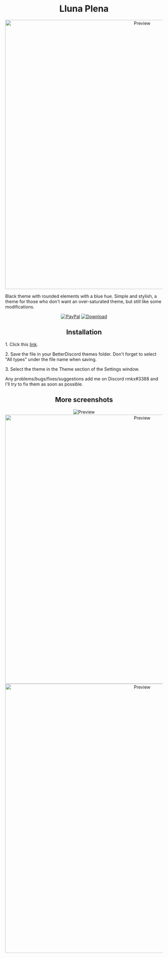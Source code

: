 <h1 align="center">Lluna Plena</h1>
<p align="center">
  <img alt="Preview" width="860" alt="preview" src="https://i.imgur.com/8cfZswi.png">
<p align="center">
<p>Black theme with rounded elements with a blue hue. Simple and stylish, a theme for those who don't want an over-saturated theme, but still like some modifications.</p>
<p align="center">
  <a href="https://bit.ly/3fnzq1Z"> <img alt="PayPal" src="https://img.shields.io/badge/Donate-grey?style=plastic&logo=paypal&"></a>
  <a href="https://github.com/rmkx/rmkx.github.io/releases/download/v1.0/LlunaPlena.theme.css"> <img alt="Download" src="https://img.shields.io/badge/Download-yellowgreen?style=plastic&logo=github"></a></p>

<h2 align="center">Installation</h2>
<p>1. Click this <a href="https://github.com/rmkx/rmkx.github.io/releases/download/v1.0/LlunaPlena.theme.css">link</a>.</p>
<p>2. Save the file in your BetterDiscord themes folder. Don't forget to select "All types" under the file name when saving.</p>
<p>3. Select the theme in the Theme section of the Settings window.</p>
<p>Any problems/bugs/fixes/suggestions add me on Discord rmkx#3388 and I'll try to fix them as soon as possible.</p>

<h2 align="center">More screenshots</h2>
<p align="center">
  <img alt="Preview" alt="preview" src="https://i.imgur.com/jRASejc.png">
  <img alt="Preview" width="860" alt="preview" src="https://i.imgur.com/2KplCbr.png">
  <img alt="Preview" width="860" alt="preview" src="https://i.imgur.com/DtskXxT.png">
<p align="center">
